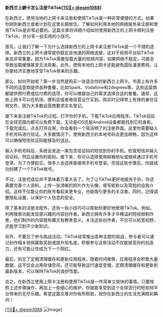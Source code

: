**新西兰上網卡怎么注册TikTok[[TG💪+ @esim1088](https://t.me/s/esim1088)]**

在新西兰，使用当地的上网卡来注册和使用TikTok是一种非常便捷的方式。如果你刚到新西兰或者计划在这里长期居住，了解如何利用本地的网络服务来注册和使用TikTok是非常必要的。这篇文章将详细介绍如何使用新西兰的上网卡顺利注册TikTok，并分享一些实用的小技巧。

首先，让我们了解一下为什么选择新西兰的上网卡来注册TikTok是一个不错的选择。新西兰的上网卡通常提供稳定且快速的网络连接，这对于视频平台如TikTok来说非常重要。因为TikTok需要加载大量的视频内容，如果网络不稳定，可能会导致加载缓慢甚至无法观看。此外，使用本地的上网卡还能避免国际漫游费用，让你更经济实惠地享受TikTok带来的乐趣。

那么，如何开始呢？第一步当然是购买一张适合你的新西兰上网卡。市面上有许多不同的运营商提供各种套餐，比如Spark、Vodafone和2degrees等。这些运营商都提供预付费或后付费的选项，你可以根据自己的需求选择合适的套餐。通常，这些上网卡可以在机场、便利店或者电信营业厅买到。购买时记得带上有效的身份证明文件，因为大多数运营商要求实名登记。

接下来是注册TikTok的过程。打开你的手机，下载TikTok应用程序。TikTok目前在全球范围内都可以免费下载，无论是iOS还是Android设备都能找到它的身影。下载完成后，点击打开应用，你会看到一个简洁明了的注册界面。这里你需要输入手机号码进行验证。大多数情况下，使用新西兰的本地号码会更加顺畅，因为这样可以确保短信验证码能够及时送达。

输入手机号码后，系统会发送一条包含验证码的短信到你的手机。检查短信并输入验证码，然后设置你的密码。接下来，你可以选择使用邮箱地址或继续通过手机号登录。为了方便起见，很多人会选择直接用手机号登录。完成这些步骤后，你就成功创建了一个TikTok账号。

不过，注册完成后并不意味着万事大吉了。为了让TikTok更好地服务于你，你还需要完善个人资料。上传一张清晰的照片作为头像，填写昵称以及简短的自我介绍。这样不仅能让你的账号看起来更专业，也能吸引更多的关注者。同时，记得调整隐私设置，以保护个人信息的安全。

除了基本的注册流程外，还有一些小技巧可以帮助你更好地使用TikTok。例如，利用搜索功能发现感兴趣的内容创作者。新西兰拥有许多才华横溢的短视频制作者，他们制作的内容既有趣又有教育意义。关注这些创作者，不仅可以拓宽视野，还能学习到不少新知识。

另外，不要忘了参与挑战活动。TikTok经常推出各种主题的挑战，参与者可以通过创作相关视频赢取奖励或提升知名度。积极参与这些活动不仅能提高你的创造力，还有可能让你成为下一个网红。

最后，别忘了定期清理缓存和更新应用程序。随着时间推移，应用程序会积累大量数据，这不仅会占用存储空间，还可能导致运行速度变慢。定期清理缓存和更新到最新版本，可以保持TikTok的良好性能。

总之，在新西兰使用上网卡注册和使用TikTok是一件简单又愉快的事情。只要按照上述步骤操作，再加上一些细心的维护，你就能享受到这个全球流行的短视频平台带来的无尽乐趣。希望这篇文章对你有所帮助，祝你在新西兰的生活充满精彩瞬间！

[[TG💪+ @esim1088](https://t.me/s/esim1088) ![Image](https://i.postimg.cc/4NQfJmqS/Snipaste-2025-05-13-00-14-12.png)]